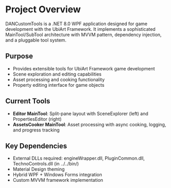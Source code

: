 # Project Overview

DANCustomTools is a .NET 8.0 WPF application designed for game development with the UbiArt Framework. It implements a sophisticated MainTool/SubTool architecture with MVVM pattern, dependency injection, and a pluggable tool system.

## Purpose
- Provides extensible tools for UbiArt Framework game development
- Scene exploration and editing capabilities
- Asset processing and cooking functionality
- Property editing interface for game objects

## Current Tools
- **Editor MainTool**: Split-pane layout with SceneExplorer (left) and PropertiesEditor (right)
- **AssetsCooker MainTool**: Asset processing with async cooking, logging, and progress tracking

## Key Dependencies
- External DLLs required: engineWrapper.dll, PluginCommon.dll, TechnoControls.dll (in ../../bin/)
- Material Design theming
- Hybrid WPF + Windows Forms integration
- Custom MVVM framework implementation